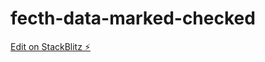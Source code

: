 # fecth-data-marked-checked

[Edit on StackBlitz ⚡️](https://stackblitz.com/edit/stackblitz-starters-niuuy3)